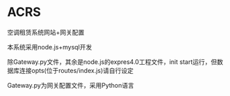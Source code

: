 # ACRS
空调租赁系统网站+网关配置

本系统采用node.js+mysql开发

除Gateway.py文件，其余是node.js的expres4.0工程文件，init start运行，但数据库连接opts(位于routes/index.js)请自行设定

Gateway.py为网关配置文件，采用Python语言
